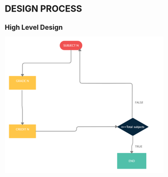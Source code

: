# DESIGN PROCESS

## High Level Design

![HLD](https://github.com/BhavanSekar/MiniProject-LTTS/blob/master/Images%26PDFs/HLD.png)
